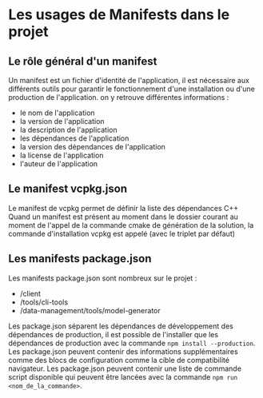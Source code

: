# Les usages de Manifests dans le projet

## Le rôle général d'un manifest

Un manifest est un fichier d'identité de l'application,
il est nécessaire aux différents outils pour garantir le fonctionnement d'une installation ou d'une production de l'application.
on y retrouve différentes informations :

- le nom de l'application
- la version de l'application
- la description de l'application
- les dépendances de l'application
- la version des dépendances de l'application
- la license de l'application
- l'auteur de l'application

## Le manifest vcpkg.json

Le manifest de vcpkg permet de définir la liste des dépendances C++
Quand un manifest est présent au moment dans le dossier courant au moment de l'appel de la commande cmake de génération de la solution, la commande d'installation vcpkg est appelé (avec le triplet par défaut)

## Les manifests package.json

Les manifests package.json sont nombreux sur le projet :

- /client
- /tools/cli-tools
- /data-management/tools/model-generator

Les package.json séparent les dépendances de développement des dépendances de production, il est possible de l'installer que les dépendances de production avec la commande `npm install --production`.
Les package.json peuvent contenir des informations supplémentaires comme des blocs de configuration comme la cible de compatibilité navigateur.
Les package.json peuvent contenir une liste de commande script disponible qui peuvent être lancées avec la commande `npm run <nom_de_la_commande>`.
